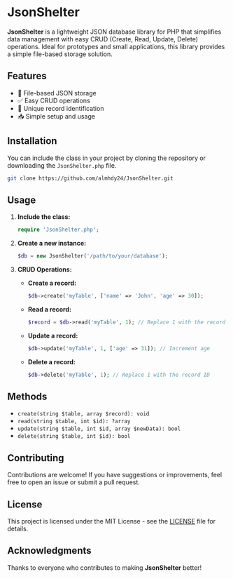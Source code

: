 # JsonShelter

**JsonShelter** is a lightweight JSON database library for PHP that simplifies data management with easy CRUD (Create, Read, Update, Delete) operations. Ideal for prototypes and small applications, this library provides a simple file-based storage solution.

## Features

- 📁 File-based JSON storage
- ✅ Easy CRUD operations
- 🔄 Unique record identification
- 📥 Simple setup and usage

## Installation

You can include the class in your project by cloning the repository or downloading the `JsonShelter.php` file.

```bash
git clone https://github.com/almhdy24/JsonShelter.git
```

## Usage

1. **Include the class:**

   ```php
   require 'JsonShelter.php';
   ```

2. **Create a new instance:**

   ```php
   $db = new JsonShelter('/path/to/your/database');
   ```

3. **CRUD Operations:**

   - **Create a record:**

     ```php
     $db->create('myTable', ['name' => 'John', 'age' => 30]);
     ```

   - **Read a record:**

     ```php
     $record = $db->read('myTable', 1); // Replace 1 with the record ID
     ```

   - **Update a record:**

     ```php
     $db->update('myTable', 1, ['age' => 31]); // Increment age
     ```

   - **Delete a record:**

     ```php
     $db->delete('myTable', 1); // Replace 1 with the record ID
     ```

## Methods

- `create(string $table, array $record): void`
- `read(string $table, int $id): ?array`
- `update(string $table, int $id, array $newData): bool`
- `delete(string $table, int $id): bool`

## Contributing

Contributions are welcome! If you have suggestions or improvements, feel free to open an issue or submit a pull request.

## License

This project is licensed under the MIT License - see the [LICENSE](LICENSE) file for details.

## Acknowledgments

Thanks to everyone who contributes to making **JsonShelter** better!